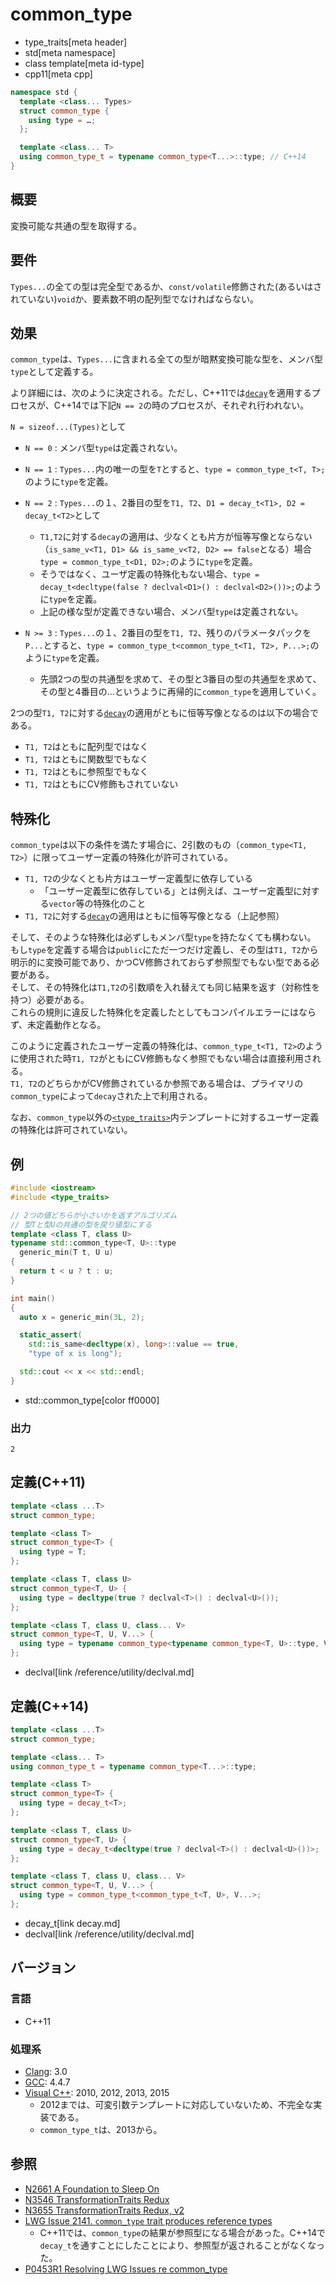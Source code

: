 # common_type
* type_traits[meta header]
* std[meta namespace]
* class template[meta id-type]
* cpp11[meta cpp]

```cpp
namespace std {
  template <class... Types>
  struct common_type {
    using type = …;
  };

  template <class... T>
  using common_type_t = typename common_type<T...>::type; // C++14
}
```

## 概要
変換可能な共通の型を取得する。


## 要件
`Types...`の全ての型は完全型であるか、`const/volatile`修飾された(あるいはされていない)`void`か、要素数不明の配列型でなければならない。


## 効果
`common_type`は、`Types...`に含まれる全ての型が暗黙変換可能な型を、メンバ型`type`として定義する。

より詳細には、次のように決定される。ただし、C++11では[`decay`](/reference/type_traits/decay.md)を適用するプロセスが、C++14では下記`N == 2`の時のプロセスが、それぞれ行われない。

`N = sizeof...(Types)`として

- `N == 0` : メンバ型`type`は定義されない。

- `N == 1` : `Types...`内の唯一の型を`T`とすると、`type = common_type_t<T, T>;`のように`type`を定義。
- `N == 2` : `Types...`の１、2番目の型を`T1, T2`、`D1 = decay_t<T1>, D2 = decay_t<T2>`として
	- `T1,T2`に対する`decay`の適用は、少なくとも片方が恒等写像とならない（`is_same_v<T1, D1> && is_same_v<T2, D2> == false`となる）場合  
	`type = common_type_t<D1, D2>;`のように`type`を定義。
	- そうではなく、ユーザ定義の特殊化もない場合、`type = decay_t<decltype(false ? declval<D1>() : declval<D2>())>;`のように`type`を定義。
	- 上記の様な型が定義できない場合、メンバ型`type`は定義されない。
- `N >= 3` : `Types...`の１、2番目の型を`T1, T2`、残りのパラメータパックを`P...`とすると、`type = common_type_t<common_type_t<T1, T2>, P...>;`のように`type`を定義。
	- 先頭2つの型の共通型を求めて、その型と3番目の型の共通型を求めて、その型と4番目の...というように再帰的に`common_type`を適用していく。


2つの型`T1, T2`に対する[`decay`](/reference/type_traits/decay.md)の適用がともに恒等写像となるのは以下の場合である。

- `T1, T2`はともに配列型ではなく
- `T1, T2`はともに関数型でもなく
- `T1, T2`はともに参照型でもなく
- `T1, T2`はともにCV修飾もされていない

## 特殊化
`common_type`は以下の条件を満たす場合に、2引数のもの（`common_type<T1, T2>`）に限ってユーザー定義の特殊化が許可されている。

- `T1, T2`の少なくとも片方はユーザー定義型に依存している
	- 「ユーザー定義型に依存している」とは例えば、ユーザー定義型に対する`vector`等の特殊化のこと
- `T1, T2`に対する[`decay`](/reference/type_traits/decay.md)の適用はともに恒等写像となる（上記参照）

そして、そのような特殊化は必ずしもメンバ型`type`を持たなくても構わない。  
もし`type`を定義する場合は`public`にただ一つだけ定義し、その型は`T1, T2`から明示的に変換可能であり、かつCV修飾されておらず参照型でもない型である必要がある。  
そして、その特殊化は`T1,T2`の引数順を入れ替えても同じ結果を返す（対称性を持つ）必要がある。  
これらの規則に違反した特殊化を定義したとしてもコンパイルエラーにはならず、未定義動作となる。

このように定義されたユーザー定義の特殊化は、`common_type_t<T1, T2>`のように使用された時`T1, T2`がともにCV修飾もなく参照でもない場合は直接利用される。  
`T1, T2`のどちらかがCV修飾されているか参照である場合は、プライマリの`common_type`によって`decay`された上で利用される。

なお、`common_type`以外の[`<type_traits>`](/reference/type_traits.md)内テンプレートに対するユーザー定義の特殊化は許可されていない。

## 例
```cpp example
#include <iostream>
#include <type_traits>

// 2つの値どちらが小さいかを返すアルゴリズム
// 型Tと型Uの共通の型を戻り値型にする
template <class T, class U>
typename std::common_type<T, U>::type
  generic_min(T t, U u)
{
  return t < u ? t : u;
}

int main()
{
  auto x = generic_min(3L, 2);

  static_assert(
    std::is_same<decltype(x), long>::value == true,
    "type of x is long");

  std::cout << x << std::endl;
}
```
* std::common_type[color ff0000]

### 出力
```
2
```

## 定義(C++11)
```cpp
template <class ...T>
struct common_type;

template <class T>
struct common_type<T> {
  using type = T;
};

template <class T, class U>
struct common_type<T, U> {
  using type = decltype(true ? declval<T>() : declval<U>());
};

template <class T, class U, class... V>
struct common_type<T, U, V...> {
  using type = typename common_type<typename common_type<T, U>::type, V...>::type;
};
```
* declval[link /reference/utility/declval.md]


## 定義(C++14)
```cpp
template <class ...T>
struct common_type;

template <class... T>
using common_type_t = typename common_type<T...>::type;

template <class T>
struct common_type<T> {
  using type = decay_t<T>;
};

template <class T, class U>
struct common_type<T, U> {
  using type = decay_t<decltype(true ? declval<T>() : declval<U>())>;
};

template <class T, class U, class... V>
struct common_type<T, U, V...> {
  using type = common_type_t<common_type_t<T, U>, V...>;
};
```
* decay_t[link decay.md]
* declval[link /reference/utility/declval.md]

## バージョン
### 言語
- C++11

### 処理系
- [Clang](/implementation.md#clang): 3.0
- [GCC](/implementation.md#gcc): 4.4.7
- [Visual C++](/implementation.md#visual_cpp): 2010, 2012, 2013, 2015
	- 2012までは、可変引数テンプレートに対応していないため、不完全な実装である。
	- `common_type_t`は、2013から。


## 参照
- [N2661 A Foundation to Sleep On](http://www.open-std.org/jtc1/sc22/wg21/docs/papers/2008/n2661.htm)
- [N3546 TransformationTraits Redux](http://www.open-std.org/jtc1/sc22/wg21/docs/papers/2013/n3546.pdf)
- [N3655 TransformationTraits Redux, v2](http://www.open-std.org/jtc1/sc22/wg21/docs/papers/2013/n3655.pdf)
- [LWG Issue 2141. `common_type` trait produces reference types](http://www.open-std.org/jtc1/sc22/wg21/docs/lwg-defects.html#2141)
    - C++11では、`common_type`の結果が参照型になる場合があった。C++14で`decay_t`を通すことにしたことにより、参照型が返されることがなくなった。
- [P0453R1 Resolving LWG Issues re common_type](http://www.open-std.org/jtc1/sc22/wg21/docs/papers/2016/p0435r1.pdf)
